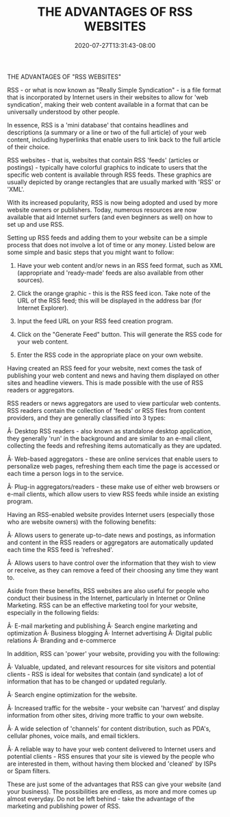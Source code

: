﻿---
title: "THE ADVANTAGES OF RSS WEBSITES"
date: 2020-07-27T13:31:43-08:00
description: "10 rss articles Tips for Web Success"
featured_image: "/images/10 rss articles.jpg"
tags: ["10 rss articles"]
---

THE ADVANTAGES OF "RSS WEBSITES"


RSS - or what is now known as "Really Simple Syndication" - is a file format that is incorporated by Internet users in their websites to allow for 'web syndication', making their web content available in a format that can be universally understood by other people.

In essence, RSS is a 'mini database' that contains headlines and descriptions (a summary or a line or two of the full article) of your web content, including hyperlinks that enable users to link back to the full article of their choice.

RSS websites - that is, websites that contain RSS 'feeds' (articles or postings) - typically have colorful graphics to indicate to users that the specific web content is available through RSS feeds. These graphics are usually depicted by orange rectangles that are usually marked with 'RSS' or 'XML'.

With its increased popularity, RSS is now being adopted and used by more website owners or publishers. Today, numerous resources are now available that aid Internet surfers (and even beginners as well) on how to set up and use RSS. 

Setting up RSS feeds and adding them to your website can be a simple process that does not involve a lot of time or any money. Listed below are some simple and basic steps that you might want to follow:

1. Have your web content and/or news in an RSS feed format, such as XML (appropriate and 'ready-made' feeds are also available from other sources).

2. Click the orange graphic - this is the RSS feed icon. Take note of the URL of the RSS feed; this will be displayed in the address bar (for Internet Explorer).

3. Input the feed URL on your RSS feed creation program.

4. Click on the "Generate Feed" button. This will generate the RSS code for your web content.

5. Enter the RSS code in the appropriate place on your own website.

Having created an RSS feed for your website, next comes the task of publishing your web content and news and having them displayed on other sites and headline viewers. This is made possible with the use of RSS readers or aggregators.

RSS readers or news aggregators are used to view particular web contents. RSS readers contain the collection of 'feeds' or RSS files from content providers, and they are generally classified into 3 types: 

Â·	Desktop RSS readers - also known as standalone desktop application, they generally 'run' in the background and are similar to an e-mail client, collecting the feeds and refreshing items automatically as they are updated.

Â·	Web-based aggregators - these are online services that enable users to personalize web pages, refreshing them each time the page is accessed or each time a person logs in to the service.

Â·	Plug-in aggregators/readers - these make use of either web browsers or e-mail clients, which allow users to view RSS feeds while inside an existing program.

Having an RSS-enabled website provides Internet users (especially those who are website owners) with the following benefits:

Â·	Allows users to generate up-to-date news and postings, as information and content in the RSS readers or aggregators are automatically updated each time the RSS feed is 'refreshed'.

Â·	Allows users to have control over the information that they wish to view or receive, as they can remove a feed of their choosing any time they want to.

Aside from these benefits, RSS websites are also useful for people who conduct their business in the Internet, particularly in Internet or Online Marketing. RSS can be an effective marketing tool for your website, especially in the following fields:

Â·	E-mail marketing and publishing
Â·	Search engine marketing and optimization
Â·	Business blogging
Â·	Internet advertising
Â·	Digital public relations
Â·	Branding and e-commerce

In addition, RSS can 'power' your website, providing you with the following:

Â·	Valuable, updated, and relevant resources for site visitors and potential clients - RSS is ideal for websites that contain (and syndicate) a lot of information that has to be changed or updated regularly.

Â·	Search engine optimization for the website.

Â·	Increased traffic for the website - your website can 'harvest' and display information from other sites, driving more traffic to your own website.

Â·	A wide selection of 'channels' for content distribution, such as PDA's, cellular phones, voice mails, and email ticklers.

Â·	A reliable way to have your web content delivered to Internet users and potential clients - RSS ensures that your site is viewed by the people who are interested in them, without having them blocked and 'cleaned' by ISPs or Spam filters.

These are just some of the advantages that RSS can give your website (and your business). The possibilities are endless, as more and more comes up almost everyday. Do not be left behind - take the advantage of the marketing and publishing power of RSS.
 


